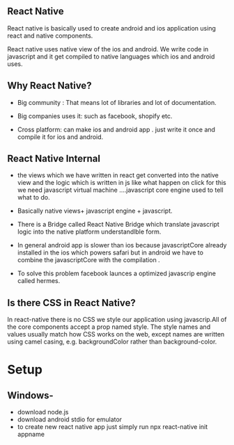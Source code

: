 ## React Native

React native is basically used to create android and ios application using react and native components.

React native uses native view of the ios and android. We write code in javascript and it get compiled to native languages which ios and android uses.

## Why React Native?

- Big community : That means lot of libraries and lot of documentation.

- Big companies uses it: such as facebook, shopify etc.

- Cross platform: can make ios and android app . just write it once and compile it for ios and android.

## React Native Internal

- the views which we have written in react get converted into the native view and the logic which is written in js like what happen on click for this we need javascript virtual machine ....javascript core engine used to tell what to do.

- Basically native views+ javascript engine + javascript.

- There is a Bridge called React Native Bridge which translate javascript logic into the native platform understandlble form.

- In general android app is slower than ios because javascriptCore already installed in the ios which powers safari but in android we have to combine the javascriptCore with the compilation .

- To solve this problem facebook launces a optimized javascrip engine
  called hermes.

## Is there CSS in React Native?

In react-native there is no CSS we style our application using javascrip.All of the core components accept a prop named style. The style names and values usually match how CSS works on the web, except names are written using camel casing, e.g. backgroundColor rather than background-color.

# Setup

## Windows-

- download node.js
- download android stdio for emulator
- to create new react native app just simply run
  npx react-native init appname
